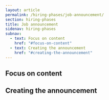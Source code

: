 ```yaml
---
layout: article
permalink: /hiring-phases/job-announcement/
section: hiring-phases
title: Job announcement
sidenav: hiring-phases
subnav:
  - text: Focus on content
    href: "#focus-on-content"
  - text: Creating the announcement
    href: "#creating-the-announcement"
---
```


## Focus on content

## Creating the announcement
